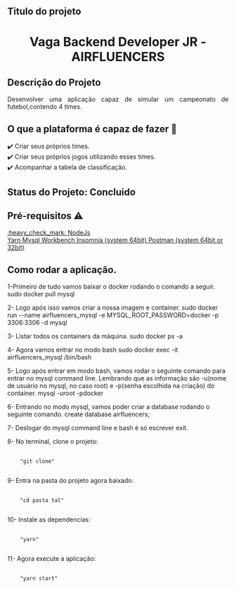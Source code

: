 ## Titulo do projeto
<h1 align="center">Vaga Backend Developer JR - AIRFLUENCERS</h1>

## Descrição do Projeto
<p align="justify">
  Desenvolver uma aplicação capaz de simular um campeonato de futebol,contendo 4 times.
</p>

<!-- <img src="https://img.shields.io/static/v1?label=node&message=framework&color=blue&style=for-the-badge&logo=NODE"/> -->

## O que a plataforma é capaz de fazer :checkered_flag:

:heavy_check_mark: Criar seus próprios times.<br>
:heavy_check_mark: Criar seus próprios jogos utilizando esses times.<br>
:heavy_check_mark: Acompanhar a tabela de classificação.<br>

## Status do Projeto: Concluido

## Pré-requisitos :warning:
<a href="https://nodejs.org/en/download/" rel="nofollow">
:heavy_check_mark:  NodeJs
</a>

<br>

<a href="https://classic.yarnpkg.com/en/docs/install/#debian-stable" rel="nofollow">
  Yarn
</a>

<a href="https://dev.mysql.com/doc/workbench/en/wb-installing.html" rel="nofollow">
  Mysql Workbench
</a>

<a href="https://insomnia.rest/download/" rel="nofollow">
  Insomnia (system 64bit)
</a>

<a href="https://www.postman.com/downloads/" rel="nofollow">
  Postman (system 64bit or 32bit)
</a>

## Como rodar a aplicação.

<p>
  1-Primeiro de tudo vamos baixar o docker rodando o comando a seguir.
  sudo docker pull mysql
</p>

<p>
  2- Logo após isso vamos criar a nossa imagem e container.
  sudo docker run --name airfluencers_mysql -e MYSQL_ROOT_PASSWORD=docker -p 3306:3306 -d mysql
</p>

<p>
  3- Listar todos os containers da máquina.
  sudo docker ps -a
</p>

<p>
  4- Agora vamos entrar no modo bash
  sudo docker exec -it airfluencers_mysql /bin/bash
</p>

<p>
  5- Logo após entrar em modo bash, vamos rodar o seguinte comando para entrar no mysql command line.
  Lembrando que as informação são -u(nome de usuário no mysql, no caso root) e -p(senha escolhida na criação)
  do container.
  mysql -uroot -pdocker
</p>

<p>
  6- Entrando no modo mysql, vamos poder criar a database rodando o seguinte comando.
  create database airfluencers;
</p>

<p>
  7- Deslogar do mysql command line e bash é só escrever exit.
</p>

<p>
  8- No terminal, clone o projeto:
</p>

<pre>
  <code>
    "git clone"
  </code>
</pre>

<p>
  9- Entra na pasta do projeto agora baixado:
</p>

<pre>
  <code>
    "cd pasta tal"
  </code>
</pre>

<p>
  10- Instale as dependencias:
</p>

<pre>
  <code>
    "yarn"
  </code>
</pre>

<p>
  11- Agora execute a aplicação:
</p>

<pre>
  <code>
    "yarn start"
  </code>
</pre>
